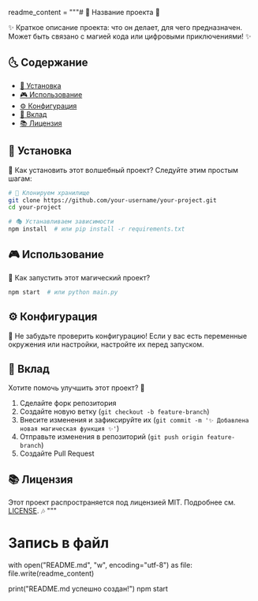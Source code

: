 readme_content = """# 🌸 Название проекта 🌸

✨ Краткое описание проекта: что он делает, для чего предназначен. Может быть связано с магией кода или цифровыми приключениями! ✨

## 🌜 Содержание
- [🚀 Установка](#установка)
- [🎮 Использование](#использование)
- [⚙️ Конфигурация](#конфигурация)
- [🌟 Вклад](#вклад)
- [📚 Лицензия](#лицензия)

## 🚀 Установка

🔹 Как установить этот волшебный проект? Следуйте этим простым шагам:
```bash
# 🏢 Клонируем хранилище
git clone https://github.com/your-username/your-project.git
cd your-project

# 🎭 Устанавливаем зависимости
npm install  # или pip install -r requirements.txt
```

## 🎮 Использование

🔀 Как запустить этот магический проект?
```bash
npm start  # или python main.py
```

## ⚙️ Конфигурация

📝 Не забудьте проверить конфигурацию! Если у вас есть переменные окружения или настройки, настройте их перед запуском.

## 🌟 Вклад

Хотите помочь улучшить этот проект? 🎀
1. Сделайте форк репозитория
2. Создайте новую ветку (`git checkout -b feature-branch`)
3. Внесите изменения и зафиксируйте их (`git commit -m '✨ Добавлена новая магическая функция ✨'`)
4. Отправьте изменения в репозиторий (`git push origin feature-branch`)
5. Создайте Pull Request

## 📚 Лицензия

Этот проект распространяется под лицензией MIT. Подробнее см. [LICENSE](LICENSE). 🎶
"""

# Запись в файл
with open("README.md", "w", encoding="utf-8") as file:
    file.write(readme_content)

print("README.md успешно создан!")
npm start
